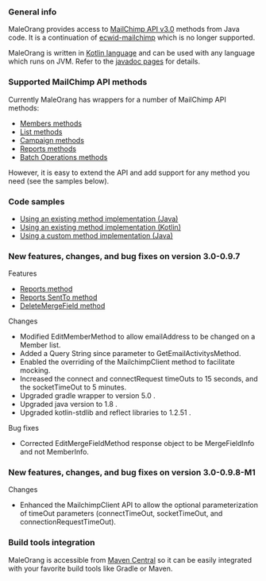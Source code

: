 ### General info
MaleOrang provides access to [MailChimp API v3.0](http://developer.mailchimp.com/documentation/mailchimp/reference/overview/) methods from Java code. It is a continuation of [ecwid-mailchimp](https://github.com/Ecwid/maleorang) which is no longer supported.

MaleOrang is written in [Kotlin language](https://kotlinlang.org/) and can be used with any language which runs on JVM. Refer to the [javadoc pages](http://www.javadoc.io/doc/com.raisin/maleorang/) for details.

### Supported MailChimp API methods

Currently MaleOrang has wrappers for a number of MailChimp API methods:
* [Members methods](http://developer.mailchimp.com/documentation/mailchimp/reference/lists/members/)
* [List methods](https://developer.mailchimp.com/documentation/mailchimp/reference/lists/)
* [Campaign methods](https://developer.mailchimp.com/documentation/mailchimp/reference/campaigns/)
* [Reports methods](https://developer.mailchimp.com/documentation/mailchimp/reference/reports/)
* [Batch Operations methods](http://developer.mailchimp.com/documentation/mailchimp/reference/batches/)

However, it is easy to extend the API and add support for any method you need (see the samples below).

### Code samples

* [Using an existing method implementation (Java)](https://github.com/raisin-gmbh/maleorang/blob/master/src/test/kotlin/com/ecwid/maleorang/examples/ExistingMethodExample.java)
* [Using an existing method implementation (Kotlin)](https://github.com/raisin-gmbh/maleorang/blob/master/src/test/kotlin/com/ecwid/maleorang/method/v3_0/lists/members/MembersTest.kt)
* [Using a custom method implementation (Java)](https://github.com/raisin-gmbh/maleorang/blob/master/src/test/kotlin/com/ecwid/maleorang/examples/CustomMethodExample.java)

### New features, changes, and bug fixes on version 3.0-0.9.7

Features
* [Reports method](https://developer.mailchimp.com/documentation/mailchimp/reference/reports/)
* [Reports SentTo method](https://developer.mailchimp.com/documentation/mailchimp/reference/reports/sent-to/)
* [DeleteMergeField method](https://developer.mailchimp.com/documentation/mailchimp/reference/lists/merge-fields/)

Changes
* Modified EditMemberMethod to allow emailAddress to be changed on a Member list.
* Added a Query String since parameter to GetEmailActivitysMethod.
* Enabled the overriding of the MailchimpClient method to facilitate mocking.
* Increased the connect and connectRequest timeOuts to 15 seconds, and the socketTimeOut to 5 minutes.
* Upgraded gradle wrapper to version 5.0 .
* Upgraded java version to 1.8 .
* Upgraded kotlin-stdlib and reflect libraries to 1.2.51 .

Bug fixes
* Corrected EditMergeFieldMethod response object to be MergeFieldInfo and not MemberInfo.

### New features, changes, and bug fixes on version 3.0-0.9.8-M1

Changes
* Enhanced the MailchimpClient API to allow the optional parameterization of timeOut parameters (connectTimeOut, socketTimeOut, and connectionRequestTimeOut). 

### Build tools integration

MaleOrang is accessible from [Maven Central](https://mvnrepository.com/artifact/com.raisin/maleorang) so it can be easily integrated with your favorite build tools like Gradle or Maven.